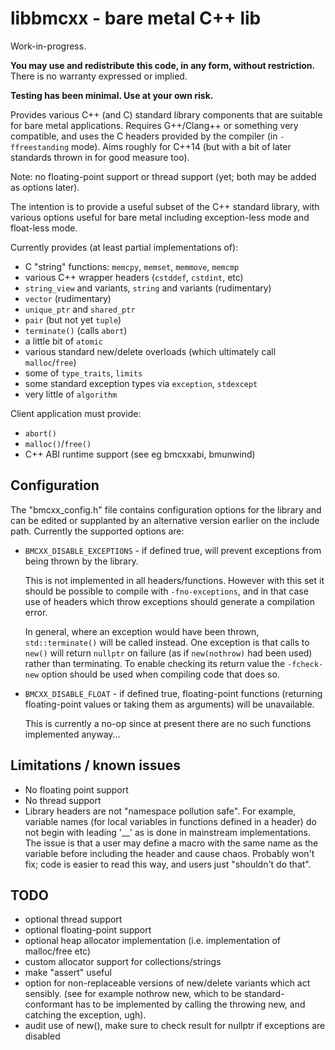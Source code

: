 # libbmcxx - bare metal C++ lib

Work-in-progress.

**You may use and redistribute this code, in any form, without restriction.** There is no warranty
expressed or implied.

**Testing has been minimal. Use at your own risk.**

Provides various C++ (and C) standard library components that are suitable for bare metal
applications. Requires G++/Clang++ or something very compatible, and uses the C headers provided
by the compiler (in `-ffreestanding` mode). Aims roughly for C++14 (but with a bit of later
standards thrown in for good measure too).

Note: no floating-point support or thread support (yet; both may be added as options later).

The intention is to provide a useful subset of the C++ standard library, with various options
useful for bare metal including exception-less mode and float-less mode.


Currently provides (at least partial implementations of):
- C "string" functions: `memcpy`, `memset`, `memmove`, `memcmp`
- various C++ wrapper headers (`cstddef`, `cstdint`, etc)
- `string_view` and variants, `string` and variants (rudimentary)
- `vector` (rudimentary)
- `unique_ptr` and `shared_ptr`
- `pair` (but not yet `tuple`)
- `terminate()` (calls `abort`)
- a little bit of `atomic`
- various standard new/delete overloads (which ultimately call `malloc`/`free`)
- some of `type_traits`, `limits`
- some standard exception types via `exception`, `stdexcept`
- very little of `algorithm`

Client application must provide:
- `abort()`
- `malloc()`/`free()`
- C++ ABI runtime support (see eg bmcxxabi, bmunwind)


## Configuration

The "bmcxx_config.h" file contains configuration options for the library and can be edited or
supplanted by an alternative version earlier on the include path. Currently the supported options
are:

 * `BMCXX_DISABLE_EXCEPTIONS` - if defined true, will prevent exceptions from being thrown by the
   library.
   
   This is not implemented in all headers/functions. However with this set it should be possible
   to compile with `-fno-exceptions`, and in that case use of headers which throw exceptions
   should generate a compilation error.
   
   In general, where an exception would have been thrown, `std::terminate()` will be called
   instead. One exception is that calls to `new()` will return `nullptr` on failure (as if
   `new(nothrow)` had been used) rather than terminating. To enable checking its return value
   the `-fcheck-new` option should be used when compiling code that does so.

 * `BMCXX_DISABLE_FLOAT` - if defined true, floating-point functions (returning floating-point
   values or taking them as arguments) will be unavailable.
   
   This is currently a no-op since at present there are no such functions implemented anyway...

## Limitations / known issues

- No floating point support
- No thread support
- Library headers are not "namespace pollution safe". For example, variable names (for local
  variables in functions defined in a header) do not begin with leading '__' as is done in
  mainstream implementations. The issue is that a user may define a macro with the same name
  as the variable before including the header and cause chaos. Probably won't fix; code is
  easier to read this way, and users just "shouldn't do that".

## TODO

- optional thread support
- optional floating-point support
- optional heap allocator implementation (i.e. implementation of malloc/free etc)
- custom allocator support for collections/strings
- make "assert" useful
- option for non-replaceable versions of new/delete variants which act sensibly.
  (see for example nothrow new, which to be standard-conformant has to be implemented
  by calling the throwing new, and catching the exception, ugh).
- audit use of new(), make sure to check result for nullptr if exceptions are disabled
